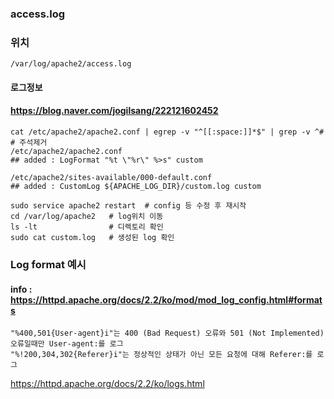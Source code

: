 

### access.log

### 위치
```
/var/log/apache2/access.log
```

#### 로그정보
#### https://blog.naver.com/jogilsang/222121602452
```shell
cat /etc/apache2/apache2.conf | egrep -v "^[[:space:]]*$" | grep -v ^#   # 주석제거
/etc/apache2/apache2.conf
## added : LogFormat "%t \"%r\" %>s" custom

/etc/apache2/sites-available/000-default.conf
## added : CustomLog ${APACHE_LOG_DIR}/custom.log custom     

sudo service apache2 restart  # config 등 수정 후 재시작
cd /var/log/apache2   # log위치 이동
ls -lt                # 디렉토리 확인
sudo cat custom.log   # 생성된 log 확인
```

### Log format 예시
#### info : https://httpd.apache.org/docs/2.2/ko/mod/mod_log_config.html#formats
```
"%400,501{User-agent}i"는 400 (Bad Request) 오류와 501 (Not Implemented) 오류일때만 User-agent:를 로그
"%!200,304,302{Referer}i"는 정상적인 상태가 아닌 모든 요청에 대해 Referer:를 로그
```

https://httpd.apache.org/docs/2.2/ko/logs.html
